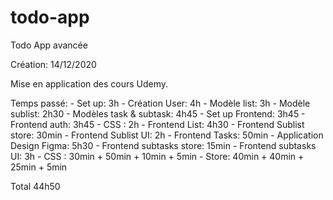 # todo-app
Todo App avancée

Création: 14/12/2020

Mise en application des cours Udemy.

Temps passé:
    - Set up: 3h
    - Création User: 4h
    - Modèle list: 3h
    - Modèle sublist: 2h30
    - Modèles task & subtask: 4h45
    - Set up Frontend: 3h45
    - Frontend auth: 3h45
    - CSS : 2h
    - Frontend List: 4h30
    - Frontend Sublist store:  30min
    - Frontend Sublist UI: 2h
    - Frontend Tasks: 50min
    - Application Design Figma: 5h30
    - Frontend subtasks store: 15min
    - Frontend subtasks UI: 3h
    - CSS : 30min + 50min + 10min + 5min
    - Store: 40min  + 40min + 25min + 5min

Total 44h50